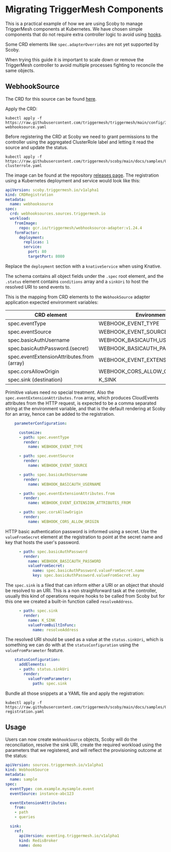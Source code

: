 # Migrating TriggerMesh Components

This is a practical example of how we are using Scoby to manage TriggerMesh components at Kubernetes. We have chosen simple components that do not require extra controller logic to avoid using [hooks](../reference/hooks.md).

Some CRD elements like `spec.adapterOverrides` are not yet supported by Scoby.

When trying this guide it is important to scale down or remove the TriggerMesh controller to avoid multiple processes fighting to reconcile the same objects.

## WebhookSource

The CRD for this source can be found [here](https://github.com/triggermesh/triggermesh/blob/main/config/300-webhooksource.yaml).

Apply the CRD:

```console
kubectl apply -f https://raw.githubusercontent.com/triggermesh/triggermesh/main/config/300-webhooksource.yaml
```

Before registering the CRD at Scoby we need to grant permissions to the controller using the aggregated ClusterRole label and letting it read the source and update the status.

```console
kubectl apply -f https://raw.githubusercontent.com/triggermesh/scoby/main/docs/samples/02.webhooksource/01.webhooksource-clusterrole.yaml
```

The image can be found at the repository [releases page](https://github.com/triggermesh/triggermesh/releases). The registration using a Kubernetes deployment and service would look like this:

```yaml
apiVersion: scoby.triggermesh.io/v1alpha1
kind: CRDRegistration
metadata:
  name: webhooksource
spec:
  crd: webhooksources.sources.triggermesh.io
  workload:
    fromImage:
      repo: gcr.io/triggermesh/webhooksource-adapter:v1.24.4
    formFactor:
      deployment:
        replicas: 1
        service:
          port: 80
          targetPort: 8080
```

Replace the `deployment` section with a `knativeService` when using Knative.

The schema contains all object fields under the `.spec` root element, and the `.status` element contains `conditions` array and a `sinkUri` to host the resolved URI to send events to.

This is the mapping from CRD elements to the `WebhookSource` adapter application expected environment variables:

| CRD element  | Environment Variable |
|---|---|
| spec.eventType  | WEBHOOK_EVENT_TYPE |
| spec.eventSource  | WEBHOOK_EVENT_SOURCE |
| spec.basicAuthUsername  | WEBHOOK_BASICAUTH_USERNAME |
| spec.basicAuthPassword.(secret)  | WEBHOOK_BASICAUTH_PASSWORD |
| spec.eventExtensionAttributes.from (array) | WEBHOOK_EVENT_EXTENSION_ATTRIBUTES_FROM |
| spec.corsAllowOrigin | WEBHOOK_CORS_ALLOW_ORIGIN |
| spec.sink (destination) | K_SINK |

Primitive values need no special treatment. Also the `spec.eventExtensionAttributes.from` array, which produces CloudEvents attributes from the HTTP request, is expected to be a comma separated string at the environment variable, and that is the default rendering at Scoby for an array, hence can be added to the registration.

```yaml
    parameterConfiguration:

      customize:
      - path: spec.eventType
        render:
          name: WEBHOOK_EVENT_TYPE

      - path: spec.eventSource
        render:
          name: WEBHOOK_EVENT_SOURCE

      - path: spec.basicAuthUsername
        render:
          name: WEBHOOK_BASICAUTH_USERNAME

      - path: spec.eventExtensionAttributes.from
        render:
          name: WEBHOOK_EVENT_EXTENSION_ATTRIBUTES_FROM

      - path: spec.corsAllowOrigin
        render:
          name: WEBHOOK_CORS_ALLOW_ORIGIN

```

HTTP basic authentication password is informed using a secret. Use the `valueFromSecret` element at the registration to point at the secret name and key that hosts the user's password.

```yaml
      - path: spec.basicAuthPassword
        render:
          name: WEBHOOK_BASICAUTH_PASSWORD
          valueFromSecret:
            name: spec.basicAuthPassword.valueFromSecret.name
            key: spec.basicAuthPassword.valueFromSecret.key
```

The `spec.sink` is a filed that can inform either a URI or an object that should be resolved to an URI. This is a non straighforward task at the controller, usually this kind of operations require hooks to be called from Scoby but for this one we created a built-in function called `resolveAddress`.

```yaml
      - path: spec.sink
        render:
          name: K_SINK
          valueFromBuiltInFunc:
            name: resolveAddress
```

The resolved URI should be used as a value at the `status.sinkUri`, which is something we can do with at the `statusConfiguration` using the `valueFromParameter` feature.

```yaml
    statusConfiguration:
      addElements:
      - path: status.sinkUri
        render:
          valueFromParameter:
            path: spec.sink
```

Bundle all those snippets at a YAML file and apply the registration:

```console
kubectl apply -f https://raw.githubusercontent.com/triggermesh/scoby/main/docs/samples/02.webhooksource/02.webhooksource-registration.yaml
```

## Usage

Users can now create `WebhookSource` objects, Scoby will do the reconciliation, resolve the sink URI, create the required workload using the parameters that we registered, and will reflect the provisioning outcome at the status:

```yaml
apiVersion: sources.triggermesh.io/v1alpha1
kind: WebhookSource
metadata:
  name: sample
spec:
  eventType: com.example.mysample.event
  eventSource: instance-abc123

  eventExtensionAttributes:
    from:
    - path
    - queries

  sink:
    ref:
      apiVersion: eventing.triggermesh.io/v1alpha1
      kind: RedisBroker
      name: demo
```
